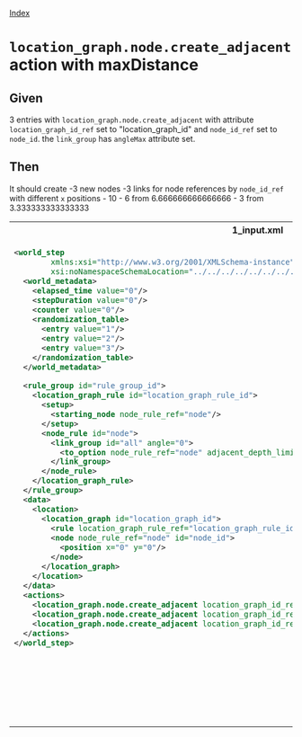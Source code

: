 [Index](./index.md)
# `location_graph.node.create_adjacent` action with maxDistance
## Given
3 entries with `location_graph.node.create_adjacent` with attribute `location_graph_id_ref` set to "location_graph_id"
and `node_id_ref` set to `node_id`.
the `link_group` has `angleMax` attribute set.

## Then
It should create
  -3 new nodes
  -3 links for node references by `node_id_ref` with different `x` positions
    - 10
    - 6 from 6.666666666666666
    - 3 from 3.333333333333333
<table>
<tr>
<th>1_input.xml</th>
<th>2_expected.xml</th>
</tr>
<tr>
<td style="vertical-align:top">
  
```xml
<world_step
        xmlns:xsi="http://www.w3.org/2001/XMLSchema-instance"
        xsi:noNamespaceSchemaLocation="../../../../../../../../../../../../world_step.xsd">
  <world_metadata>
    <elapsed_time value="0"/>
    <stepDuration value="0"/>
    <counter value="0"/>
    <randomization_table>
      <entry value="1"/>
      <entry value="2"/>
      <entry value="3"/>
    </randomization_table>
  </world_metadata>

  <rule_group id="rule_group_id">
    <location_graph_rule id="location_graph_rule_id">
      <setup>
        <starting_node node_rule_ref="node"/>
      </setup>
      <node_rule id="node">
        <link_group id="all" angle="0">
          <to_option node_rule_ref="node" adjacent_depth_limit="0" distance="0" maxDistance="10"/>
        </link_group>
      </node_rule>
    </location_graph_rule>
  </rule_group>
  <data>
    <location>
      <location_graph id="location_graph_id">
        <rule location_graph_rule_ref="location_graph_rule_id"/>
        <node node_rule_ref="node" id="node_id">
          <position x="0" y="0"/>
        </node>
      </location_graph>
    </location>
  </data>
  <actions>
    <location_graph.node.create_adjacent location_graph_id_ref="location_graph_id" node_id_ref="node_id"/>
    <location_graph.node.create_adjacent location_graph_id_ref="location_graph_id" node_id_ref="node_id"/>
    <location_graph.node.create_adjacent location_graph_id_ref="location_graph_id" node_id_ref="node_id"/>
  </actions>
</world_step>
```
  
</td>
<td style="vertical-align:top">

```xml
<world_step xmlns:xsi="http://www.w3.org/2001/XMLSchema-instance" xsi:noNamespaceSchemaLocation="../../../../../../../../../../../../world_step.xsd">
  <world_metadata>
    <elapsed_time value="0"/>
    <stepDuration value="0"/>
    <counter value="3"/>
    <randomization_table>
      <entry value="2"/>
      <entry value="3"/>
      <entry value="1"/>
    </randomization_table>
  </world_metadata>
  <rule_group id="rule_group_id">
    <location_graph_rule id="location_graph_rule_id">
      <setup>
        <starting_node node_rule_ref="node"/>
      </setup>
      <node_rule id="node">
        <link_group id="all" angle="0">
          <to_option node_rule_ref="node" adjacent_depth_limit="0" distance="0" maxDistance="10"/>
        </link_group>
      </node_rule>
    </location_graph_rule>
  </rule_group>
  <data>
    <location>
      <location_graph id="location_graph_id">
        <rule location_graph_rule_ref="location_graph_rule_id"/>
        <node node_rule_ref="node" id="node_id">
          <position x="0" y="0"/>
          <link_to node_id_ref="0.0" total_progress="10"/>
          <link_to node_id_ref="0.1" total_progress="3"/>
          <link_to node_id_ref="0.2" total_progress="6"/>
        </node>
        <node node_rule_ref="node" id="0.0">
          <position x="10" y="0"/>
          <link_to node_id_ref="node_id" total_progress="10"/>
        </node>
        <node node_rule_ref="node" id="0.1">
          <position x="3" y="0"/>
          <link_to node_id_ref="node_id" total_progress="3"/>
        </node>
        <node node_rule_ref="node" id="0.2">
          <position x="6" y="0"/>
          <link_to node_id_ref="node_id" total_progress="6"/>
        </node>
      </location_graph>
    </location>
  </data>
</world_step>
```

</td>
</tr>
</table>
